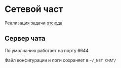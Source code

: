 # Сетевой част

Реализация задачи [отсюда](https://github.com/netology-code/jd-homeworks/tree/master/diploma)

## Сервер чата
По умолчанию работает на порту 6644

Файл конфигурации и логи сохраняет в `~/_NET CHAT/`


